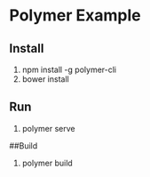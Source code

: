 # Polymer Example
## Install
1. npm install -g polymer-cli
2. bower install

## Run
1. polymer serve

##Build
1. polymer build
